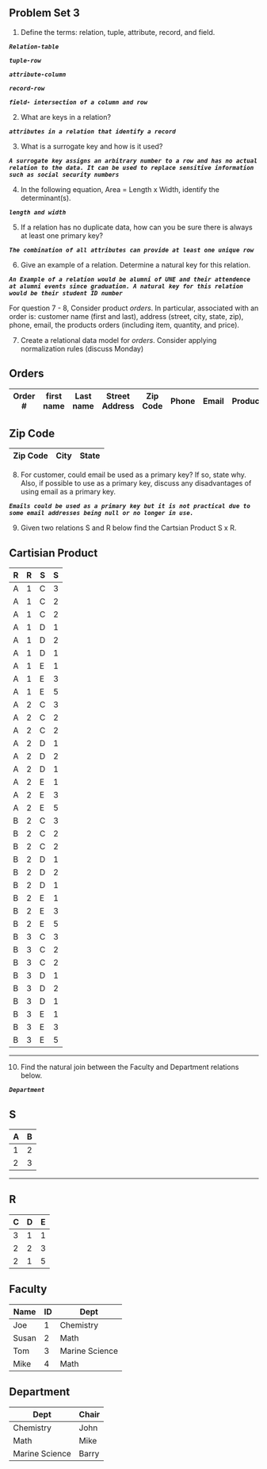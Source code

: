 ## Problem Set 3 

1. Define the terms: relation, tuple, attribute, record, and field.

***`Relation-table`***

***`tuple-row`***

***`attribute-column`***

***`record-row`***

***`field- intersection of a column and row`***

2. What are keys in a relation?

***`attributes in a relation that identify a record`***

3. What is a surrogate key and how is it used?

***`A surrogate key assigns an arbitrary number to a row and has no actual relation to the data. It can be used to replace sensitive information such as social security numbers`***

4. In the following equation, Area = Length x Width, identify the determinant(s).

***`length and width`***

5. If a relation has no duplicate data, how can you be sure there is always at least one primary key?

***`The combination of all attributes can provide at least one unique row`***

6. Give an example of a relation.  Determine a natural key for this relation.

***`An Example of a relation would be alumni of UNE and their attendence at alumni events since graduation. A natural key for this relation would be their student ID number`***

  For question 7 - 8, Consider product *orders*.  In particular, associated with an order is: customer name (first and last), address (street, city, state, zip), phone, email, the products orders (including item, quantity, and price).  

7. Create a relational data model for *orders*.  Consider applying normalization rules (discuss Monday)

Orders
---------------------------------------------------------------------------------------------------------------
| Order # | first name | Last name | Street Address | Zip Code | Phone | Email | Product_id | Quantity | Price |
|---------|------------|-----------|----------------|----------|-------|-------|------------|----------|-------|

Zip Code
---------------------------
| Zip Code | City | State |
|----------|------|-------|

8. For customer, could email be used as a primary key?  If so, state why.  Also, if possible to use as a primary key, discuss any disadvantages of using email as a primary key.

***`Emails could be used as a primary key but it is not practical due to some email addresses being null or no longer in use.`***

9. Given two relations S and R below find the Cartsian Product S x R. 

Cartisian Product
------------------
| R | R | S | S |
|---|---|---|---|
| A | 1 | C | 3 |
| A | 1 | C | 2 |
| A | 1 | C | 2 |
| A | 1 | D | 1 |
| A | 1 | D | 2 |
| A | 1 | D | 1 |
| A | 1 | E | 1 |
| A | 1 | E | 3 |
| A | 1 | E | 5 |
| A | 2 | C | 3 |
| A | 2 | C | 2 |
| A | 2 | C | 2 |
| A | 2 | D | 1 |
| A | 2 | D | 2 |
| A | 2 | D | 1 |
| A | 2 | E | 1 |
| A | 2 | E | 3 |
| A | 2 | E | 5 |
| B | 2 | C | 3 |
| B | 2 | C | 2 |
| B | 2 | C | 2 |
| B | 2 | D | 1 |
| B | 2 | D | 2 |
| B | 2 | D | 1 |
| B | 2 | E | 1 |
| B | 2 | E | 3 |
| B | 2 | E | 5 |
| B | 3 | C | 3 |
| B | 3 | C | 2 |
| B | 3 | C | 2 |
| B | 3 | D | 1 |
| B | 3 | D | 2 |
| B | 3 | D | 1 |
| B | 3 | E | 1 |
| B | 3 | E | 3 |
| B | 3 | E | 5 |
-----------------

10. Find the natural join between the Faculty and Department relations below.

***`Department`***

S
--------------
| A | B |
|---|---|
| 1 | 2 |
| 2 | 3 |
---------

R
------------
| C | D | E |
|---|---|---|
| 3 | 1 | 1 |
| 2 | 2 | 3 |
| 2 | 1 | 5 |



Faculty
--------------
| Name | ID | Dept |
|-------|----|----------------|
| Joe | 1 | Chemistry |
| Susan | 2 | Math |
| Tom | 3 | Marine Science |
| Mike | 4 | Math |


Department
------------
| Dept | Chair  |
|---|---|
| Chemistry | John |
| Math | Mike |
| Marine Science | Barry |
